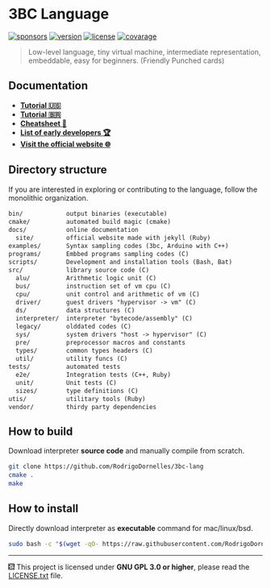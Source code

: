 3BC Language
============
[![sponsors](https://img.shields.io/github/sponsors/rodrigodornelles?color=ff69b4&logo=github)](https://github.com/sponsors/RodrigoDornelles)
[![version](https://img.shields.io/github/v/release/rodrigodornelles/3bc-lang?sort=semver&logo=github)](https://github.com/RodrigoDornelles/3bc-lang/releases)
[![license](https://img.shields.io/github/license/rodrigodornelles/3bc-lang?logo=gnu)](https://github.com/RodrigoDornelles/3bc-lang/blob/master/LICENSE.txt) 
[![covarage](https://img.shields.io/badge/coverage-99%25-brightgreen?logo=codecov)](docs/guide/warnings.md)

> Low-level language, tiny virtual machine, intermediate representation, embeddable, easy for beginners. (Friendly Punched cards)

## Documentation ##

* **[Tutorial :us:](docs/guide/tutorial-en-us.md)**
* **[Tutorial :brazil:](docs/guide/tutorial-pt-br.md)**
* **[Cheatsheet :book:](docs/guide/cheatsheet.md)**
* **[List of early developers :trophy:](docs/extra/early-adopters.md)**
* **[Visit the official website :globe_with_meridians:](https://3bc-lang.org)**

## Directory structure ##

If you are interested in exploring or contributing to the language, follow the monolithic organization.

```
bin/            output binaries (executable)
cmake/          automated build magic (cmake)
docs/           online documentation
  site/         official website made with jekyll (Ruby)
examples/       Syntax sampling codes (3bc, Arduino with C++)
programs/       Embbed programs sampling codes (C)
scripts/        Development and installation tools (Bash, Bat)
src/            library source code (C)
  alu/          Arithmetic logic unit (C)
  bus/          instruction set of vm cpu (C)
  cpu/          unit control and arithmetic of vm (C)
  driver/       guest drivers "hypervisor -> vm" (C) 
  ds/           data structures (C) 
  interpreter/  interpreter "bytecode/assembly" (C)
  legacy/       olddated codes (C)
  sys/          system drivers "host -> hypervisor" (C)
  pre/          preprocessor macros and constants
  types/        common types headers (C)
  util/         utility funcs (C)
tests/          automated tests
  e2e/          Integration tests (C++, Ruby)
  unit/         Unit tests (C)
  sizes/        type definitions (C)
utis/           utilitary tools (Ruby)
vendor/         thirdy party dependencies
```

## How to build ##

Download interpreter **source code** and manually compile from scratch.

```BASH
git clone https://github.com/RodrigoDornelles/3bc-lang
cmake .
make
```

## How to install ##

Directly download interpreter as **executable** command for mac/linux/bsd.

```BASH
sudo bash -c "$(wget -qO- https://raw.githubusercontent.com/RodrigoDornelles/3bc-lang/master/scripts/install_vm.sh || curl -fsSL https://raw.githubusercontent.com/RodrigoDornelles/3bc-lang/master/scripts/install_vm.sh)"
```

-------------------------------------------------
![3bc lang logo](/docs/images/3bc-logo-small.png)
This project is licensed under **GNU GPL 3.0 or higher**, please read the [LICENSE.txt](LICENSE.txt) file.
